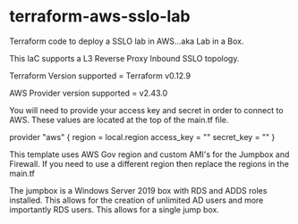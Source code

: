 # terraform-aws-sslo-lab
Terraform code to deploy a SSLO lab in AWS...aka Lab in a Box.

This IaC supports a L3 Reverse Proxy Inbound SSLO topology.

Terraform Version supported = Terraform v0.12.9

AWS Provider version supported = v2.43.0

You will need to provide your access key and secret in order to connect to AWS.
These values are located at the top of the main.tf file.

provider "aws" {
  region = local.region
  access_key = ""
  secret_key = ""
}

This template uses AWS Gov region and custom AMI's for the Jumpbox and Firewall.
If you need to use a different region then replace the regions in the main.tf

The jumpbox is a Windows Server 2019 box with RDS and ADDS roles installed.  This allows for the creation of unlimited AD users and more importantly RDS users.  This allows for a single jump box.


